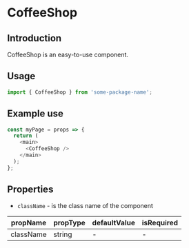 # CoffeeShop

<!-- STORY -->

## Introduction

CoffeeShop is an easy-to-use component.

## Usage

```javascript
import { CoffeeShop } from 'some-package-name';
```

## Example use

```javascript
const myPage = props => {
  return (
    <main>
      <CoffeeShop />
    </main>
  );
};
```

## Properties

- `className` - is the class name of the component

| propName  | propType | defaultValue | isRequired |
| --------- | -------- | ------------ | ---------- |
| className | string   | -            | -          |
